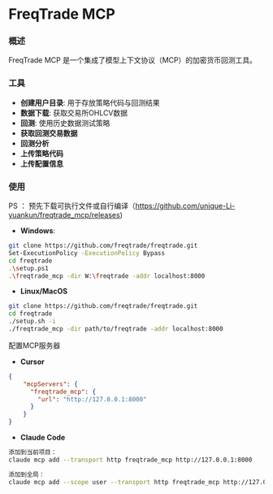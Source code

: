 # FreqTrade MCP

### 概述
FreqTrade MCP 是一个集成了模型上下文协议（MCP）的加密货币回测工具。

### 工具
- **创建用户目录**: 用于存放策略代码与回测结果
- **数据下载**: 获取交易所OHLCV数据
- **回测**: 使用历史数据测试策略
- **获取回测交易数据**
- **回测分析**
- **上传策略代码**
- **上传配置信息**

### 使用
PS ： 预先下载可执行文件或自行编译（https://github.com/unique-Li-yuankun/freqtrade_mcp/releases)

- **Windows**:
```bash 
git clone https://github.com/freqtrade/freqtrade.git
Set-ExecutionPolicy -ExecutionPolicy Bypass
cd freqtrade
.\setup.ps1
.\freqtrade_mcp -dir W:\freqtrade -addr localhost:8000
```

- **Linux/MacOS**
```bash 
git clone https://github.com/freqtrade/freqtrade.git
cd freqtrade
./setup.sh -i
./freqtrade_mcp -dir path/to/freqtrade -addr localhost:8000
```

配置MCP服务器

- **Cursor**
```json
{
    "mcpServers": {
      "freqtrade_mcp": {
        "url": "http://127.0.0.1:8000"
      }
    }
}
```

- **Claude Code**
```bash
添加到当前项目：
claude mcp add --transport http freqtrade_mcp http://127.0.0.1:8000

添加到全局：
claude mcp add --scope user --transport http freqtrade_mcp http://127.0.0.1:8000
```
